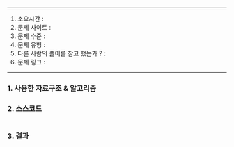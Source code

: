 
---

1. 소요시간 : 
2. 문제 사이트 : 
3. 문제 수준 : 
4. 문제 유형 : 
5. 다른 사람의 풀이를 참고 했는가 ? :
6. 문제 링크 : 

---

### 1. 사용한 자료구조 & 알고리즘



### 2. 소스코드
```java
```
### 3. 결과


